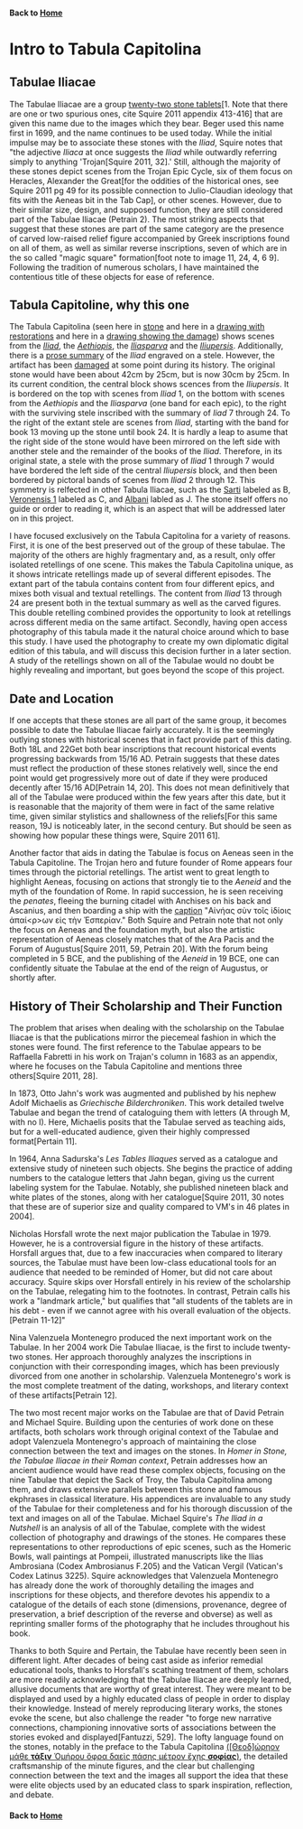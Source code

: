#### Back to [Home](https://brclar15.github.io/tabulaCapitolina/)

# Intro to Tabula Capitolina

## Tabulae Iliacae

The Tabulae Iliacae are a group [twenty-two stone tablets](https://github.com/brclar15/tabulaCapitolina/blob/master/tabulae.md)[1. Note that there are one or two spurious ones, cite Squire 2011 appendix 413-416] that are given this name due to the images which they bear. Beger used this name first in 1699, and the name continues to be used today. While the initial impulse may be to associate these stones with the *Iliad*, Squire notes that "the adjective *Iliaca* at once suggests the *Iliad* while outwardly referring simply to anything 'Trojan[Squire 2011, 32].' Still, although the majority of these stones depict scenes from the Trojan Epic Cycle, six of them focus on Heracles, Alexander the Great[for the oddities of the historical ones, see Squire 2011 pg 49 for its possible connection to Julio-Claudian ideology that fits with the Aeneas bit in the Tab Cap], or other scenes. However, due to their similar size, design, and supposed function, they are still considered part of the Tabulae Iliacae (Petrain 2). The most striking aspects that suggest that these stones are part of the same category are the presence of carved low-raised relief figure accompanied by Greek inscriptions found on all of them, as well as similar reverse inscriptions, seven of which are in the so called "magic square" formation[foot note to image 11, 24, 4, 6 9]. Following the tradition of numerous scholars, I have maintained the contentious title of these objects for ease of reference. 

## Tabula Capitoline, why this one

The Tabula Capitolina (seen here in [stone](http://shot.holycross.edu/eikon/tabulaeiliacae/Capitoline_1.jpg) and here in a [drawing with restorations](http://www.mediterranees.net/art_antique/oeuvres/iliaca/images/capitolina1.gif) and here in a [drawing showing the damage](http://shot.holycross.edu/eikon/tabulaeiliacae/jahn1873-page142.jpg)) shows scenes from the [*Iliad*](http://www.homermultitext.org/ict2/?urn=urn:cite:hmt:capimgs.2017a:Capitoline_15@0.6897,0.01215,0.3016,0.9873), the [*Aethiopis*](http://www.homermultitext.org/ict2/?urn=urn:cite:hmt:capimgs.2017a:Capitoline_15@0.03516,0.8409,0.6111,0.09838), the [*Iliasparva*](http://www.homermultitext.org/ict2/?urn=urn:cite:hmt:capimgs.2017a:Capitoline_15@0.03125,0.9103,0.6684,0.08941) and the [*Iliupersis*](http://www.homermultitext.org/ict2/?urn=urn:cite:hmt:capimgs.2017a:Capitoline_15@0.04188,0.09288,0.5927,0.7694). Additionally, there is a [prose summary](http://www.homermultitext.org/ict2/?urn=urn:cite:hmt:capimgs.2017a:Capitoline_15@0.5864,0.1027,0.1278,0.7746) of the *Iliad* engraved on a stele. However, the artifact has been [damaged](http://www.homermultitext.org/ict2/?urn=urn:cite:hmt:capimgs.2017a:Capitoline_15@0.001085,0.001736,0.1706,0.9974) at some point during its history.  The original stone would have been about 42cm by 25cm, but is now 30cm by 25cm. In its current condition, the central block shows scences from the *Iliupersis*. It is bordered on the top with scenes from *Iliad* 1, on the bottom with scenes from the *Aethiopis* and the *Iliasparva* (one band for each epic), to the right with the surviving stele inscribed with the summary of *Iiad* 7 through 24. To the right of the extant stele are scenes from *Iliad*, starting with the band for book 13 moving up the stone until book 24. It is hardly a leap to asume that the right side of the stone would have been mirrored on the left side with another stele and the remainder of the books of the *Iliad*. Therefore, in its original state, a stele with the prose summary of *Iliad* 1 through 7 would have bordered the left side of the central *Iliupersis* block, and then been bordered by pictoral bands of scenes from *Iliad* 2 through 12. This symmetry is relfected in other Tabula Iliacae, such as the [Sarti](http://shot.holycross.edu/eikon/tabulaeiliacae/jahn1873-page143.jpg) labeled as B, [Veronensis 1](http://shot.holycross.edu/eikon/tabulaeiliacae/jahn1873-page144.jpg) labeled as C, and [Albani](http://shot.holycross.edu/eikon/tabulaeiliacae/jahn1873-page146.jpg) labled as J. The stone itself offers no guide or order to reading it, which is an aspect that will be addressed later on in this project. 

I have focused exclusively on the Tabula Capitolina for a variety of reasons. First, it is one of the best preserved out of the group of these tabulae. The majority of the others are highly fragmentary and, as a result, only offer isolated retellings of one scene. This makes the Tabula Capitolina unique, as it shows intricate retellings made up of several different episodes. The extant part of the tabula contains content from four different epics, and mixes both visual and textual retellings. The content from *Iliad* 13 through 24 are present both in the textual summary as well as the carved figures. This double retelling combined provides the opportunity to look at retellings across different media on the same artifact. Secondly, having open access photography of this tabula made it the natural choice around which to base this study. I have used the photography to create my own diplomatic digital edition of this tabula, and will discuss this decision further in a later section. A study of the retellings shown on all of the Tabulae would no doubt be highly revealing and important, but goes beyond the scope of this project. 

## Date and Location

If one accepts that these stones are all part of the same group, it becomes possible to date the Tabulae Iliacae fairly accurately. It is the seemingly outlying stones with historical scenes that in fact provide part of this dating. Both 18L and 22Get both bear inscriptions that recount historical events progressing backwards from 15/16 AD. Petrain suggests that these dates must reflect the production of these stones relatively well, since the end point would get progressively more out of date if they were produced decently after 15/16 AD[Petrain 14, 20]. This does not mean definitively that all of the Tabulae were produced within the few years after this date, but it is reasonable that the majority of them were in fact of the same relative time, given similar stylistics and shallowness of the reliefs[For this same reason, 19J is noticeably later, in the second century. But should be seen as showing how popular these things were, Squire 2011 61].

Another factor that aids in dating the Tabulae is focus on Aeneas seen in the Tabula Capitoline. The Trojan hero and future founder of Rome appears four times through the pictorial retellings. The artist went to great length to highlight Aeneas, focusing on actions that strongly tie to the *Aeneid* and the myth of the foundation of Rome. In rapid succession, he is seen receiving the *penates*, fleeing the burning citadel with Anchises on his back and Ascanius, and then boarding a ship with the [caption](http://www.homermultitext.org/ict2/?urn=urn:cite:hmt:capimgs.2017a:Capitoline_1@0.177,0.8053,0.19,0.032) "Αἰνήας σὺν τοῖς ἰδίοις ἀπαί<ρ>ων εἰς τὴν Ἑσπερίαν." Both Squire and Petrain note that not only the focus on Aeneas and the foundation myth, but also the artistic representation of Aeneas closely matches that of the Ara Pacis and the Forum of Augustus[Squire 2011, 59, Petrain 20]. With the forum being completed in 5 BCE, and the publishing of the *Aeneid* in 19 BCE, one can confidently situate the Tabulae at the end of the reign of Augustus, or shortly after. 

## History of Their Scholarship and Their Function

The problem that arises when dealing with the scholarship on the Tabulae Iliacae is that the publications mirror the piecemeal fashion in which the stones were found. The first reference to the Tabulae appears to be Raffaella Fabretti in his work on Trajan's column in 1683 as an appendix, where he focuses on the Tabula Capitoline and mentions three others[Squire 2011, 28]. 

In 1873, Otto Jahn's work was augmented and published by his nephew Adolf Michaelis as *Griechische Bilderchroniken*. This work detailed twelve Tabulae and began the trend of cataloguing them with letters (A through M, with no I). Here, Michaelis posits that the Tabulae served as teaching aids, but for a well-educated audience, given their highly compressed format[Pertain 11]. 

In 1964, Anna Sadurska's *Les Tables Iliaques* served as a catalogue and extensive study of nineteen such objects. She begins the practice of adding numbers to the catalogue letters that Jahn began, giving us the current labeling system for the Tabulae. Notably, she published nineteen black and white plates of the stones, along with her catalogue[Squire 2011, 30 notes that these are of superior size and quality compared to VM's in 46 plates in 2004].

Nicholas Horsfall wrote the next major publication the Tabulae in 1979. However, he is a controversial figure in the history of these artifacts. Horsfall argues that, due to a few inaccuracies when compared to literary sources, the Tabulae must have been low-class educational tools for an audience that needed to be reminded of Homer, but did not care about accuracy. Squire skips over Horsfall entirely in his review of the scholarship on the Tabulae, relegating him to the footnotes. In contrast, Petrain calls his work a "landmark article," but qualifies that "all students of the tablets are in his debt - even if we cannot agree with his overall evaluation of the objects.[Petrain 11-12]"

Nina Valenzuela Montenegro produced the next important work on the Tabulae. In her 2004 work Die Tabulae Iliacae, is the first to include twenty-two stones. Her approach thoroughly analyzes the inscriptions in conjunction with their corresponding images, which has been previously divorced from one another in scholarship. Valenzuela Montenegro's work is the most complete treatment of the dating, workshops, and literary context of these artifacts[Petrain 12].

The two most recent major works on the Tabulae are that of David Petrain and Michael Squire. Building upon the centuries of work done on these artifacts, both scholars work through original context of the Tabulae and adopt Valenzuela Montenegro's approach of maintaining the close connection between the text and images on the stones. In *Homer in Stone, the Tabulae Iliacae in their Roman context*, Petrain addresses how an ancient audience would have read these complex objects, focusing on the nine Tabulae that depict the Sack of Troy, the Tabula Capitolina among them, and draws extensive parallels between this stone and famous ekphrases in classical literature. His appendices are invaluable to any study of the Tabulae for their completeness and for his thorough discussion of the text and images on all of the Tabulae. Michael Squire's *The Iliad in a Nutshell* is an analysis of all of the Tabulae, complete with the widest collection of photography and drawings of the stones. He compares these representations to other reproductions of epic scenes, such as the Homeric Bowls, wall paintings at Pompeii, illustrated manuscripts like the Ilias Ambrosiana (Codex Ambrosianus F.205) and the Vatican Vergil (Vatican's Codex Latinus 3225). Squire acknowledges that Valenzuela Montenegro has already done the work of thoroughly detailing the images and inscriptions for these objects, and therefore devotes his appendix to a catalogue of the details of each stone (dimensions, provenance, degree of preservation, a brief description of the reverse and obverse) as well as reprinting smaller forms of the photography that he includes throughout his book. 

Thanks to both Squire and Pertain, the Tabulae have recently been seen in different light. After decades of being cast aside as inferior remedial educational tools, thanks to Horsfall's scathing treatment of them, scholars are more readily acknowledging that the Tabulae Iliacae are deeply learned, allusive documents that are worthy of great interest. They were meant to be displayed and used by a highly educated class of people in order to display their knowledge. Instead of merely reproducing literary works, the stones evoke the scene, but also challenge the reader "to forge new narrative connections, championing innovative sorts of associations between the stories evoked and displayed[Fantuzzi, 529]. The lofty language found on the stones, notably in the preface to the Tabula Capitolina [([Θεοδ]ώρηον μάθε **τάξιν** Ὁμήρου ὄφρα δαεὶς πάσης μέτρον ἔχῃς **σοφίας**)](http://www.homermultitext.org/ict2/?urn=urn:cite:hmt:capimgs.2017a:Capitoline_1@0.032,0.824,0.694,0.0373), the detailed craftsmanship of the minute figures, and the clear but challenging connection between the text and the images all support the idea that these were elite objects used by an educated class to spark inspiration, reflection, and debate. 


#### Back to [Home](https://brclar15.github.io/tabulaCapitolina/) 